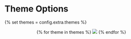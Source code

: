 # Theme Options

{% set themes = config.extra.themes %}
<p align="center">
{% for theme in themes %}
<a href="/theme-options/{{ theme }}"><img src="/theme-options/{{ theme.replace('-',' ') }}_banner.png"/></a>
{% endfor %}
</p>
